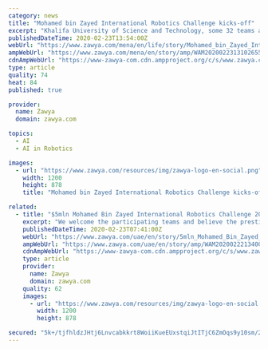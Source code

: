 ```yaml
---
category: news
title: "Mohamed bin Zayed International Robotics Challenge kicks-off"
excerpt: "Khalifa University of Science and Technology, some 32 teams are competing to establish their artificial intelligence skills in the capture of drones ABU DHABI- The US$5 million biennial international robotics competition, the Mohamed bin Zayed International Robotics Challenge 2020, MBZIRC, opened today in the nation's capital, Abu Dhabi."
publishedDateTime: 2020-02-23T13:54:00Z
webUrl: "https://www.zawya.com/mena/en/life/story/Mohamed_bin_Zayed_International_Robotics_Challenge_kicksoff-WAM20200223131026553/"
ampWebUrl: "https://www.zawya.com/mena/en/story/amp/WAM20200223131026553/"
cdnAmpWebUrl: "https://www-zawya-com.cdn.ampproject.org/c/s/www.zawya.com/mena/en/story/amp/WAM20200223131026553/"
type: article
quality: 74
heat: 84
published: true

provider:
  name: Zawya
  domain: zawya.com

topics:
  - AI
  - AI in Robotics

images:
  - url: "https://www.zawya.com/resources/img/zawya-logo-en-social.png"
    width: 1200
    height: 878
    title: "Mohamed bin Zayed International Robotics Challenge kicks-off"

related:
  - title: "$5mln Mohamed Bin Zayed International Robotics Challenge 2020 to kick off tomorrow in Abu Dhabi"
    excerpt: "We welcome the participating teams and believe the prestigious international competition will prove Abu Dhabi’s pioneering status as a place for advancing technologies in drones, robotics, artificial intelligence (AI) embodiment, UAVs and UGVs.\" The 32 participating teams represent 17 countries and have been shortlisted from a total of 134 ..."
    publishedDateTime: 2020-02-23T07:41:00Z
    webUrl: "https://www.zawya.com/uae/en/story/5mln_Mohamed_Bin_Zayed_International_Robotics_Challenge_2020_to_kick_off_tomorrow_in_Abu_Dhabi-WAM20200222134007273/"
    ampWebUrl: "https://www.zawya.com/uae/en/story/amp/WAM20200222134007273/"
    cdnAmpWebUrl: "https://www-zawya-com.cdn.ampproject.org/c/s/www.zawya.com/uae/en/story/amp/WAM20200222134007273/"
    type: article
    provider:
      name: Zawya
      domain: zawya.com
    quality: 62
    images:
      - url: "https://www.zawya.com/resources/img/zawya-logo-en-social.png"
        width: 1200
        height: 878

secured: "5k+/tjfhldzJHtj6Lnvcabkkrt8WoiiKueEUxstqiJtITjC6ZmOqs9y10sm/2x8pnrEhtBuwnJE0JfCzTsaoSSKXh2ylb1Gsrk2P+ywyJ+3bWqtpkr5UAAeSJ3r/0EsOW+fFqaSBrbggPU7efxoomFXbZzznv2QBBvkcyseZ/r57+JE+sQ85L3jgyqMEcMn+hBhb6ZJjNYwi+u3gkpK5nm9sBJysbIPtio9TXkpNK1kiU4imwQr6RzfMl0LhaKuJ89nIZCyeQ5TaT+O5JpiFIa9gY6SF+M2JcWdiOOx3LnwjCOKrzCyLsrsKjU5WH+pT;u+o1W0fC8ckYpg/86vp2Vg=="
---
```


